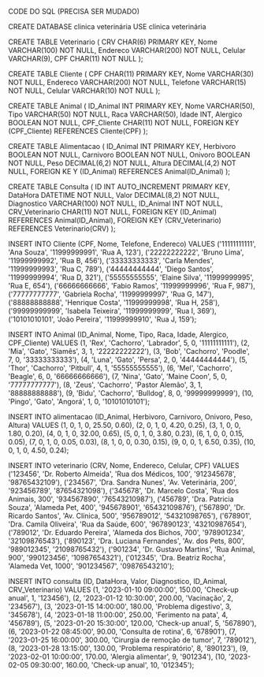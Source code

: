 CODE DO SQL (PRECISA SER MUDADO)



CREATE DATABASE clinica veterinária
USE clinica veterinária



CREATE TABLE Veterinario (
    CRV CHAR(6) PRIMARY KEY,
    Nome VARCHAR(100) NOT NULL,
    Endereco VARCHAR(200) NOT NULL,
    Celular VARCHAR(9),
    CPF CHAR(11) NOT NULL
);





CREATE TABLE Cliente (
    CPF CHAR(11) PRIMARY KEY,
    Nome VARCHAR(30) NOT NULL,
    Endereco VARCHAR(200) NOT NULL,
    Telefone VARCHAR(15) NOT NULL,
    Celular VARCHAR(10) NOT NULL
);




CREATE TABLE Animal (
    ID_Animal INT PRIMARY KEY,
    Nome VARCHAR(50),
    Tipo VARCHAR(50) NOT NULL,
    Raca VARCHAR(50),
    Idade INT,
    Alergico BOOLEAN NOT NULL,
    CPF_Cliente CHAR(11) NOT NULL,
    FOREIGN KEY (CPF_Cliente) REFERENCES Cliente(CPF)
);




CREATE TABLE Alimentacao (
    ID_Animal INT PRIMARY KEY,
    Herbivoro BOOLEAN NOT NULL,
    Carnivoro BOOLEAN NOT NULL,
    Onivoro BOOLEAN NOT NULL,
    Peso DECIMAL(6,2) NOT NULL,
    Altura DECIMAL(4,2) NOT NULL,
    FOREIGN KE
    Y (ID_Animal) REFERENCES Animal(ID_Animal)
);




CREATE TABLE Consulta (
    ID INT AUTO_INCREMENT PRIMARY KEY,
    DataHora DATETIME NOT NULL,
    Valor DECIMAL(8,2) NOT NULL,
    Diagnostico VARCHAR(100) NOT NULL,
    ID_Animal INT NOT NULL,
    CRV_Veterinario CHAR(11) NOT NULL,
    FOREIGN KEY (ID_Animal) REFERENCES Animal(ID_Animal),
    FOREIGN KEY (CRV_Veterinario) REFERENCES Veterinario(CRV)
);


INSERT INTO Cliente (CPF, Nome, Telefone, Endereco) VALUES
('11111111111', 'Ana Souza', '11999999991', 'Rua A, 123'),
('22222222222', 'Bruno Lima', '11999999992', 'Rua B, 456'),
('33333333333', 'Carla Mendes', '11999999993', 'Rua C, 789'),
('44444444444', 'Diego Santos', '11999999994', 'Rua D, 321'),
('55555555555', 'Elaine Silva', '11999999995', 'Rua E, 654'),
('66666666666', 'Fabio Ramos', '11999999996', 'Rua F, 987'),
('77777777777', 'Gabriela Rocha', '11999999997', 'Rua G, 147'),
('88888888888', 'Henrique Costa', '11999999998', 'Rua H, 258'),
('99999999999', 'Isabela Teixeira', '11999999999', 'Rua I, 369'),
('10101010101', 'João Pereira', '11999999910', 'Rua J, 159');

INSERT INTO Animal (ID_Animal, Nome, Tipo, Raca, Idade, Alergico, CPF_Cliente) VALUES
(1, 'Rex', 'Cachorro', 'Labrador', 5, 0, '11111111111'),
(2, 'Mia', 'Gato', 'Siamês', 3, 1, '22222222222'),
(3, 'Bob', 'Cachorro', 'Poodle', 7, 0, '33333333333'),
(4, 'Luna', 'Gato', 'Persa', 2, 0, '44444444444'),
(5, 'Thor', 'Cachorro', 'Pitbull', 4, 1, '55555555555'),
(6, 'Mel', 'Cachorro', 'Beagle', 6, 0, '66666666666'),
(7, 'Nina', 'Gato', 'Maine Coon', 5, 0, '77777777777'),
(8, 'Zeus', 'Cachorro', 'Pastor Alemão', 3, 1, '88888888888'),
(9, 'Bidu', 'Cachorro', 'Bulldog', 8, 0, '99999999999'),
(10, 'Pingo', 'Gato', 'Angorá', 1, 0, '10101010101');


INSERT INTO alimentacao (ID_Animal, Herbivoro, Carnivoro, Onivoro, Peso, Altura) VALUES
(1, 0, 1, 0, 25.50, 0.60),
(2, 0, 1, 0, 4.20, 0.25),
(3, 1, 0, 0, 1.80, 0.20),
(4, 0, 1, 0, 32.00, 0.65),
(5, 0, 1, 0, 3.80, 0.23),
(6, 1, 0, 0, 0.15, 0.05),
(7, 0, 1, 0, 0.05, 0.03),
(8, 1, 0, 0, 0.30, 0.15),
(9, 0, 0, 1, 6.50, 0.35),
(10, 0, 1, 0, 4.50, 0.24);

INSERT INTO veterinario (CRV, Nome, Endereco, Celular, CPF) VALUES
('123456', 'Dr. Roberto Almeida', 'Rua dos Médicos, 100', '912345678', '98765432109'),
('234567', 'Dra. Sandra Nunes', 'Av. Veterinária, 200', '923456789', '87654321098'),
('345678', 'Dr. Marcelo Costa', 'Rua dos Animais, 300', '934567890', '76543210987'),
('456789', 'Dra. Patricia Souza', 'Alameda Pet, 400', '945678901', '65432109876'),
('567890', 'Dr. Ricardo Santos', 'Av. Clínica, 500', '956789012', '54321098765'),
('678901', 'Dra. Camila Oliveira', 'Rua da Saúde, 600', '967890123', '43210987654'),
('789012', 'Dr. Eduardo Pereira', 'Alameda dos Bichos, 700', '978901234', '32109876543'),
('890123', 'Dra. Luciana Fernandes', 'Av. dos Pets, 800', '989012345', '21098765432'),
('901234', 'Dr. Gustavo Martins', 'Rua Animal, 900', '990123456', '10987654321'),
('012345', 'Dra. Beatriz Rocha', 'Alameda Vet, 1000', '901234567', '09876543210');

INSERT INTO consulta (ID, DataHora, Valor, Diagnostico, ID_Animal, CRV_Veterinario) VALUES
(1, '2023-01-10 09:00:00', 150.00, 'Check-up anual', 1, '123456'),
(2, '2023-01-12 10:30:00', 200.00, 'Vacinação', 2, '234567'),
(3, '2023-01-15 14:00:00', 180.00, 'Problema digestivo', 3, '345678'),
(4, '2023-01-18 11:00:00', 250.00, 'Ferimento na pata', 4, '456789'),
(5, '2023-01-20 15:30:00', 120.00, 'Check-up anual', 5, '567890'),
(6, '2023-01-22 08:45:00', 90.00, 'Consulta de rotina', 6, '678901'),
(7, '2023-01-25 16:00:00', 300.00, 'Cirurgia de remoção de tumor', 7, '789012'),
(8, '2023-01-28 13:15:00', 130.00, 'Problema respiratório', 8, '890123'),
(9, '2023-02-01 10:00:00', 170.00, 'Alergia alimentar', 9, '901234'),
(10, '2023-02-05 09:30:00', 160.00, 'Check-up anual', 10, '012345');




